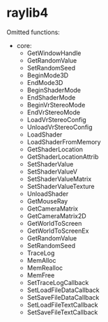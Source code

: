 raylib4
=======

Omitted functions:
- core:
  - GetWindowHandle
  - GetRandomValue
  - SetRandomSeed
  - BeginMode3D
  - EndMode3D
  - BeginShaderMode
  - EndShaderMode
  - BeginVrStereoMode
  - EndVrStereoMode
  - LoadVrStereoConfig
  - UnloadVrStereoConfig
  - LoadShader
  - LoadShaderFromMemory
  - GetShaderLocation
  - GetShaderLocationAttrib
  - SetShaderValue
  - SetShaderValueV
  - SetShaderValueMatrix
  - SetShaderValueTexture
  - UnloadShader
  - GetMouseRay
  - GetCameraMatrix
  - GetCameraMatrix2D
  - GetWorldToScreen
  - GetWorldToScreenEx
  - GetRandomValue
  - SetRandomSeed
  - TraceLog
  - MemAlloc
  - MemRealloc
  - MemFree
  - SetTraceLogCallback
  - SetLoadFileDataCallback
  - SetSaveFileDataCallback
  - SetLoadFileTextCallback
  - SetSaveFileTextCallback
